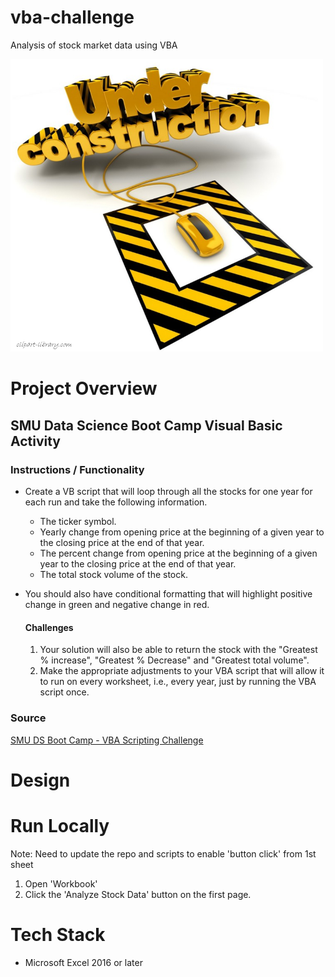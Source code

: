 # vba-challenge
Analysis of stock market data using VBA

<img src="images/under-construction.png" alt="drawing" width="500"/>

# Project Overview
## SMU Data Science Boot Camp Visual Basic Activity

### Instructions / Functionality
* Create a VB script that will loop through all the stocks for one year for each run and take the following information.
    - The ticker symbol.
    - Yearly change from opening price at the beginning of a given year to the closing price at the end of that year.
    - The percent change from opening price at the beginning of a given year to the closing price at the end of that year.
    - The total stock volume of the stock.
* You should also have conditional formatting that will highlight positive change in green and negative change in red.

    #### Challenges
    1.	Your solution will also be able to return the stock with the "Greatest % increase", "Greatest % Decrease" and "Greatest total volume".
    2.	Make the appropriate adjustments to your VBA script that will allow it to run on every worksheet, i.e., every year, just by running the VBA script once.

### Source
[SMU DS Boot Camp - VBA Scripting Challenge](https://smu.bootcampcontent.com/SMU-Coding-Bootcamp/SMU-DAL-DATA-PT-11-2019-U-C/tree/master/02-Homework/02-VBA-Scripting/Instructions)

# Design

# Run Locally
Note:  Need to update the repo and scripts to enable 'button click' from 1st sheet
1.  Open 'Workbook'
2.  Click the 'Analyze Stock Data' button on the first page.

# Tech Stack
- Microsoft Excel 2016 or later
